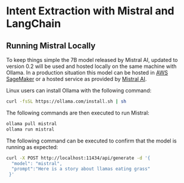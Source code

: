 # Intent Extraction with Mistral and LangChain

## Running Mistral Locally

To keep things simple the 7B model released by Mistral AI, updated to version 0.2 will be used and hosted locally on the same machine with Ollama. In a production situation this model can be hosted in [AWS SageMaker](https://aws.amazon.com/blogs/machine-learning/mistral-7b-foundation-models-from-mistral-ai-are-now-available-in-amazon-sagemaker-jumpstart/) or a hosted service as provided by [Mistral AI](https://docs.mistral.ai/). 

Linux users can install Ollama with the following command:

```bash
curl -fsSL https://ollama.com/install.sh | sh
```

The following commands are then executed to run Mistral:

```bash
ollama pull mistral
ollama run mistral
```

The following command can be executed to confirm that the model is running as expected:

```bash
curl -X POST http://localhost:11434/api/generate -d '{
  "model": "mistral",
  "prompt":"Here is a story about llamas eating grass"
 }'
```